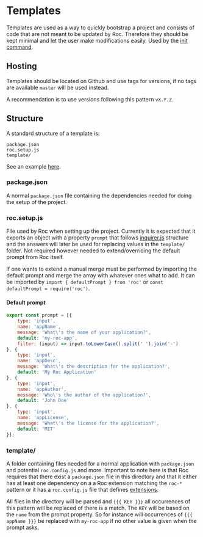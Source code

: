 # Templates

Templates are used as a way to quickly bootstrap a project and consists of code that are not meant to be updated by Roc. Therefore they should be kept minimal and let the user make modifications easily. Used by the [init command](/docs/Commands.md#init).

## Hosting
Templates should be located on Github and use tags for versions, if no tags are available `master` will be used instead.

A recommendation is to use versions following this pattern `vX.Y.Z`.

## Structure
A standard structure of a template is:
```
package.json
roc.setup.js
template/
```

See an example [here](https://github.com/vgno/roc-template-web).

### package.json
A normal `package.json` file containing the dependencies needed for doing the setup of the project.

### roc.setup.js
File used by Roc when setting up the project. Currently it is expected that it exports an object with a property `prompt` that follows [inquirer.js](https://github.com/SBoudrias/Inquirer.js) structure and the answers will later be used for replacing values in the `template/` folder. Not required however needed to extend/overriding the default prompt from Roc itself.

If one wants to extend a manual merge must be performed by importing the default prompt and merge the array with whatever ones what to add. It can be imported by `import { defaultPrompt } from 'roc'` or `const defaultPrompt = require('roc')`.

#### Default prompt
```js
export const prompt = [{
    type: 'input',
    name: 'appName',
    message: 'What\'s the name of your application?',
    default: 'my-roc-app',
    filter: (input) => input.toLowerCase().split(' ').join('-')
}, {
    type: 'input',
    name: 'appDesc',
    message: 'What\'s the description for the application?',
    default: 'My Roc Application'
}, {
    type: 'input',
    name: 'appAuthor',
    message: 'Who\'s the author of the application?',
    default: 'John Doe'
}, {
    type: 'input',
    name: 'appLicense',
    message: 'What\'s the license for the application?',
    default: 'MIT'
}];
```

### template/
A folder containing files needed for a normal application with `package.json` and potential `roc.config.js` and more. Important to note here is that Roc requires that there exist a `package.json` file in this directory and that it either has at least one dependency on a a Roc extension matching the `roc-*` pattern or it has a `roc.config.js` file that defines [extensions](/docs/config/extensions.md).

All files in the directory will be parsed and `{{{ KEY }}}` all occurrences of this pattern will be replaced of there is a match. The `KEY` will be based on the `name` from the prompt property. So for instance will occurrences of `{{{ appName }}}` be replaced with `my-roc-app` if no other value is given when the prompt asks.
